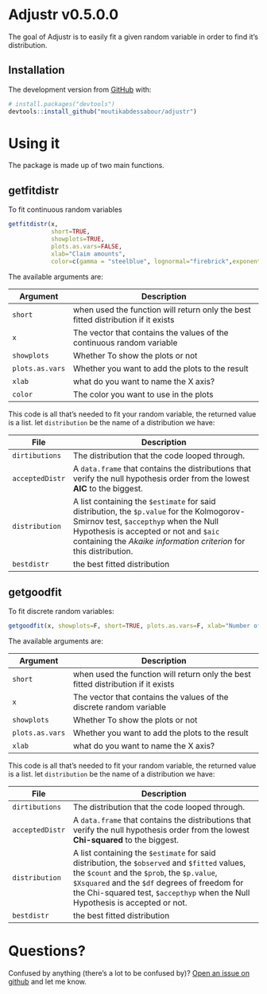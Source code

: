 
# Adjustr v0.5.0.0

<!-- badges: start -->

<!-- badges: end -->

The goal of Adjustr is to easily fit a given random variable in order to
find it’s distribution.

## Installation

The development version from [GitHub](https://github.com/) with:

``` r
# install.packages("devtools")
devtools::install_github("moutikabdessabour/adjustr")
```

# Using it

The package is made up of two main functions.

## getfitdistr

To fit continuous random variables

``` r
getfitdistr(x, 
            short=TRUE, 
            showplots=TRUE,
            plots.as.vars=FALSE, 
            xlab="Claim amounts",
            color=c(gamma = "steelblue", lognormal="firebrick",exponential= "green"))
```

The available arguments
are:

| Argument        | Description                                                                       |
| --------------- | --------------------------------------------------------------------------------- |
| `short`         | when used the function will return only the best fitted distribution if it exists |
| `x`             | The vector that contains the values of the continuous random variable             |
| `showplots`     | Whether To show the plots or not                                                  |
| `plots.as.vars` | Whether you want to add the plots to the result                                   |
| `xlab`          | what do you want to name the X axis?                                              |
| `color`         | The color you want to use in the plots                                            |

This code is all that’s needed to fit your random variable, the returned
value is a list. let `distribution` be the name of a distribution we
have:

| File            | Description                                                                                                                                                                                                                                       |
| --------------- | ------------------------------------------------------------------------------------------------------------------------------------------------------------------------------------------------------------------------------------------------- |
| `dirtibutions`  | The distribution that the code looped through.                                                                                                                                                                                                    |
| `acceptedDistr` | A `data.frame` that contains the distributions that verify the null hypothesis order from the lowest **AIC** to the biggest.                                                                                                                      |
| `distribution`  | A list containing the `$estimate` for said distribution, the `$p.value` for the Kolmogorov-Smirnov test, `$accepthyp` when the Null Hypothesis is accepted or not and `$aic` containing the *Akaike information criterion* for this distribution. |
| `bestdistr`     | the best fitted distribution                                                                                                                                                                                                                      |

## getgoodfit

To fit discrete random
variables:

``` r
getgoodfit(x, showplots=F, short=TRUE, plots.as.vars=F, xlab="Number of claims")
```

The available arguments
are:

| Argument        | Description                                                                       |
| --------------- | --------------------------------------------------------------------------------- |
| `short`         | when used the function will return only the best fitted distribution if it exists |
| `x`             | The vector that contains the values of the discrete random variable               |
| `showplots`     | Whether To show the plots or not                                                  |
| `plots.as.vars` | Whether you want to add the plots to the result                                   |
| `xlab`          | what do you want to name the X axis?                                              |

This code is all that’s needed to fit your random variable, the returned
value is a list. let `distribution` be the name of a distribution we
have:

| File            | Description                                                                                                                                                                                                                                                                   |
| --------------- | ----------------------------------------------------------------------------------------------------------------------------------------------------------------------------------------------------------------------------------------------------------------------------- |
| `dirtibutions`  | The distribution that the code looped through.                                                                                                                                                                                                                                |
| `acceptedDistr` | A `data.frame` that contains the distributions that verify the null hypothesis order from the lowest **Chi-squared** to the biggest.                                                                                                                                          |
| `distribution`  | A list containing the `$estimate` for said distribution, the `$observed` and `$fitted` values, the `$count` and the `$prob`, the `$p.value`, `$Xsquared` and the `$df` degrees of freedom for the Chi-squared test, `$accepthyp` when the Null Hypothesis is accepted or not. |
| `bestdistr`     | the best fitted distribution                                                                                                                                                                                                                                                  |

# Questions?

Confused by anything (there’s a lot to be confused by)? [Open an issue
on github](https://github.com/moutikabdessabour/adjustr/issues/new) and
let me know.
